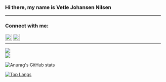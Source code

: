 ### Hi there, my name is Vetle Johansen Nilsen

---

### Connect with me:

[<img align="left" alt="codeSTACKr | LinkedIn" width="22px" src="https://cdn.jsdelivr.net/npm/simple-icons@v3/icons/linkedin.svg" />][linkedin]
[<img align="left" alt="codeSTACKr | Instagram" width="22px" src="https://cdn.jsdelivr.net/npm/simple-icons@v3/icons/instagram.svg" />][instagram]

<br />

---

<a href="https://github.com/anuraghazra/github-readme-stats">
  <img align="center" src="https://github-readme-stats.vercel.app/api?username=vetlenilsenn&show_icons=true&theme=tokyonight" />
</a>

<br />

<a href="https://github.com/anuraghazra/github-readme-stats">
  <img align="center" src="https://github-readme-stats.vercel.app/api/top-langs/?username=anuraghazra&theme=tokyonight" />
</a>

<br />

![Anurag's GitHub stats](https://github-readme-stats.vercel.app/api?username=vetlenilsenn&show_icons=true&theme=tokyonight)

[![Top Langs](https://github-readme-stats.vercel.app/api/top-langs/?username=anuraghazra&theme=tokyonight)](https://github.com/anuraghazra/github-readme-stats)

[linkedin]: https://www.linkedin.com/in/vetle-nilsen-7979711a7/
[instagram]: https://instagram.com/vetlenilsenn

